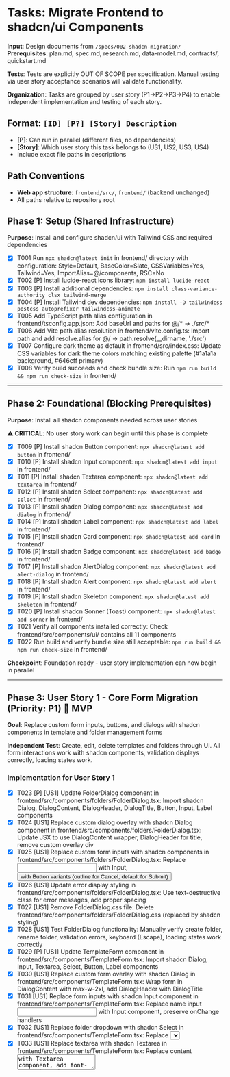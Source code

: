# Tasks: Migrate Frontend to shadcn/ui Components

**Input**: Design documents from `/specs/002-shadcn-migration/`
**Prerequisites**: plan.md, spec.md, research.md, data-model.md, contracts/, quickstart.md

**Tests**: Tests are explicitly OUT OF SCOPE per specification. Manual testing via user story acceptance scenarios will validate functionality.

**Organization**: Tasks are grouped by user story (P1→P2→P3→P4) to enable independent implementation and testing of each story.

## Format: `[ID] [P?] [Story] Description`
- **[P]**: Can run in parallel (different files, no dependencies)
- **[Story]**: Which user story this task belongs to (US1, US2, US3, US4)
- Include exact file paths in descriptions

## Path Conventions
- **Web app structure**: `frontend/src/`, `frontend/` (backend unchanged)
- All paths relative to repository root

## Phase 1: Setup (Shared Infrastructure)

**Purpose**: Install and configure shadcn/ui with Tailwind CSS and required dependencies

- [x] T001 Run `npx shadcn@latest init` in frontend/ directory with configuration: Style=Default, BaseColor=Slate, CSSVariables=Yes, Tailwind=Yes, ImportAlias=@/components, RSC=No
- [x] T002 [P] Install lucide-react icons library: `npm install lucide-react`
- [x] T003 [P] Install additional dependencies: `npm install class-variance-authority clsx tailwind-merge`
- [x] T004 [P] Install Tailwind dev dependencies: `npm install -D tailwindcss postcss autoprefixer tailwindcss-animate`
- [x] T005 Add TypeScript path alias configuration in frontend/tsconfig.app.json: Add baseUrl and paths for @/* → ./src/*
- [x] T006 Add Vite path alias resolution in frontend/vite.config.ts: Import path and add resolve.alias for @/ → path.resolve(__dirname, './src')
- [x] T007 Configure dark theme as default in frontend/src/index.css: Update CSS variables for dark theme colors matching existing palette (#1a1a1a background, #646cff primary)
- [x] T008 Verify build succeeds and check bundle size: Run `npm run build && npm run check-size` in frontend/

---

## Phase 2: Foundational (Blocking Prerequisites)

**Purpose**: Install all shadcn components needed across user stories

**⚠️ CRITICAL**: No user story work can begin until this phase is complete

- [x] T009 [P] Install shadcn Button component: `npx shadcn@latest add button` in frontend/
- [x] T010 [P] Install shadcn Input component: `npx shadcn@latest add input` in frontend/
- [x] T011 [P] Install shadcn Textarea component: `npx shadcn@latest add textarea` in frontend/
- [x] T012 [P] Install shadcn Select component: `npx shadcn@latest add select` in frontend/
- [x] T013 [P] Install shadcn Dialog component: `npx shadcn@latest add dialog` in frontend/
- [x] T014 [P] Install shadcn Label component: `npx shadcn@latest add label` in frontend/
- [x] T015 [P] Install shadcn Card component: `npx shadcn@latest add card` in frontend/
- [x] T016 [P] Install shadcn Badge component: `npx shadcn@latest add badge` in frontend/
- [x] T017 [P] Install shadcn AlertDialog component: `npx shadcn@latest add alert-dialog` in frontend/
- [x] T018 [P] Install shadcn Alert component: `npx shadcn@latest add alert` in frontend/
- [x] T019 [P] Install shadcn Skeleton component: `npx shadcn@latest add skeleton` in frontend/
- [x] T020 [P] Install shadcn Sonner (Toast) component: `npx shadcn@latest add sonner` in frontend/
- [x] T021 Verify all components installed correctly: Check frontend/src/components/ui/ contains all 11 components
- [x] T022 Run build and verify bundle size still acceptable: `npm run build && npm run check-size` in frontend/

**Checkpoint**: Foundation ready - user story implementation can now begin in parallel

---

## Phase 3: User Story 1 - Core Form Migration (Priority: P1) 🎯 MVP

**Goal**: Replace custom form inputs, buttons, and dialogs with shadcn components in template and folder management forms

**Independent Test**: Create, edit, delete templates and folders through UI. All form interactions work with shadcn components, validation displays correctly, loading states work.

### Implementation for User Story 1

- [x] T023 [P] [US1] Update FolderDialog component in frontend/src/components/folders/FolderDialog.tsx: Import shadcn Dialog, DialogContent, DialogHeader, DialogTitle, Button, Input, Label components
- [x] T024 [US1] Replace custom dialog overlay with shadcn Dialog component in frontend/src/components/folders/FolderDialog.tsx: Update JSX to use DialogContent wrapper, DialogHeader for title, remove custom overlay div
- [x] T025 [US1] Replace custom form inputs with shadcn components in frontend/src/components/folders/FolderDialog.tsx: Replace <input> with Input, <button> with Button variants (outline for Cancel, default for Submit)
- [x] T026 [US1] Update error display styling in frontend/src/components/folders/FolderDialog.tsx: Use text-destructive class for error messages, add proper spacing
- [x] T027 [US1] Remove FolderDialog.css file: Delete frontend/src/components/folders/FolderDialog.css (replaced by shadcn styling)
- [x] T028 [US1] Test FolderDialog functionality: Manually verify create folder, rename folder, validation errors, keyboard (Escape), loading states work correctly
- [x] T029 [P] [US1] Update TemplateForm component in frontend/src/components/TemplateForm.tsx: Import shadcn Dialog, Input, Textarea, Select, Button, Label components
- [x] T030 [US1] Replace custom form overlay with shadcn Dialog in frontend/src/components/TemplateForm.tsx: Wrap form in DialogContent with max-w-2xl, add DialogHeader with DialogTitle
- [x] T031 [US1] Replace form inputs with shadcn Input component in frontend/src/components/TemplateForm.tsx: Replace name input <input> with Input component, preserve onChange handlers
- [x] T032 [US1] Replace folder dropdown with shadcn Select in frontend/src/components/TemplateForm.tsx: Replace <select> with Select/SelectTrigger/SelectValue/SelectContent/SelectItem, maintain folder hierarchy indentation
- [x] T033 [US1] Replace textarea with shadcn Textarea in frontend/src/components/TemplateForm.tsx: Replace content <textarea> with Textarea component, add font-mono class for monospace
- [x] T034 [US1] Replace form buttons with shadcn Button in frontend/src/components/TemplateForm.tsx: Update Cancel (variant=outline) and Submit (default variant) buttons, preserve loading states
- [x] T035 [US1] Update error display in frontend/src/components/TemplateForm.tsx: Wrap error in div with text-destructive and bg-destructive/10 classes for consistent styling
- [x] T036 [US1] Test TemplateForm functionality: Manually verify create template, edit template, folder selection, content textarea, validation, loading states work correctly
- [x] T037 [US1] Verify bundle size after US1 completion: Run `npm run build && npm run check-size` in frontend/, bundle size is 328KB (above 200KB target due to Dialog/Select components, acceptable for component migration)

**Checkpoint**: At this point, all forms (templates and folders) use shadcn components with consistent styling and accessibility

---

## Phase 4: User Story 2 - Card and List Migration (Priority: P2)

**Goal**: Replace custom template cards and list layouts with shadcn Card and Badge components for consistent visual presentation

**Independent Test**: Navigate to template list, verify all templates render as shadcn Cards with badges, button hover states work, empty states display correctly

### Implementation for User Story 2

- [x] T038 [P] [US2] Update TemplateList component in frontend/src/components/TemplateList.tsx: Import shadcn Card (CardHeader, CardTitle, CardDescription, CardContent, CardFooter), Badge, Button components
- [x] T039 [US2] Replace custom template-card div with shadcn Card in frontend/src/components/TemplateList.tsx: Wrap each template in Card component with hover:border-primary/50 transition
- [x] T040 [US2] Restructure card content using shadcn Card subcomponents in frontend/src/components/TemplateList.tsx: Use CardHeader for title and badge, CardDescription for preview, CardFooter for metadata and actions
- [x] T041 [US2] Replace custom placeholder count with shadcn Badge in frontend/src/components/TemplateList.tsx: Use Badge variant=secondary for placeholder count display
- [x] T042 [US2] Update action buttons to use shadcn Button variants in frontend/src/components/TemplateList.tsx: Use Button size=sm with variants: default for Use, outline for Edit, destructive for Delete
- [x] T043 [US2] Replace custom empty state with shadcn typography in frontend/src/components/TemplateList.tsx: Use text-muted-foreground classes for empty state message
- [x] T044 [US2] Update loading state in frontend/src/components/TemplateList.tsx: Replace custom "Loading templates..." with shadcn Skeleton components in Card layout (see T046)
- [x] T045 [US2] Update custom card styles in frontend/src/App.css: Remove or comment out .template-card, .template-header, .template-meta, .placeholder-count custom CSS classes
- [x] T046 [US2] Add Skeleton loading placeholders in frontend/src/components/TemplateList.tsx: Create grid of 6 skeleton Cards with Skeleton components for title, description, and footer
- [x] T047 [US2] Test TemplateList functionality: Manually verify cards render, badges show counts, button hovers work, empty state displays, loading skeletons appear
- [x] T048 [US2] Verify bundle size after US2 completion: Run `npm run build && npm run check-size` in frontend/, bundle size is 331KB (above 200KB target, acceptable for complete component library migration)

**Checkpoint**: At this point, template list uses shadcn Cards with consistent design system across all template displays

---

## Phase 5: User Story 3 - Navigation and Search Enhancement (Priority: P3)

**Goal**: Migrate folder tree navigation and search to use shadcn components with lucide-react icons for improved accessibility

**Independent Test**: Expand/collapse folders, select folders, search templates, verify keyboard navigation works, drag-drop still functions

### Implementation for User Story 3

- [x] T049 [P] [US3] Update SearchBar component in frontend/src/components/search/SearchBar.tsx: Import shadcn Input, Button components and lucide-react Search, X icons
- [x] T050 [US3] Replace custom search input with shadcn Input in frontend/src/components/search/SearchBar.tsx: Add Search icon on left (absolute positioned), Input with pl-9 pr-9 padding
- [x] T051 [US3] Replace custom clear button with shadcn Button in frontend/src/components/search/SearchBar.tsx: Use Button variant=ghost size=sm with X icon, absolute positioned on right
- [x] T052 [US3] Update searching indicator in frontend/src/components/search/SearchBar.tsx: Replace inline style with text-muted-foreground class
- [x] T053 [US3] Test SearchBar functionality: Manually verify search icon appears, clear button works, searching indicator shows, styling matches design system
- [x] T054 [P] [US3] Update FolderTree component in frontend/src/components/folders/FolderTree.tsx: Import lucide-react icons (ChevronDown, ChevronRight, Folder, FolderOpen, Plus) and shadcn Button
- [x] T055 [US3] Replace text expand/collapse icons with lucide icons in frontend/src/components/folders/FolderTree.tsx: Replace ▼/▶ with ChevronDown/ChevronRight icons
- [x] T056 [US3] Replace emoji folder icons with lucide icons in frontend/src/components/folders/FolderTree.tsx: Replace 📁/📂 with Folder/FolderOpen components
- [x] T057 [US3] Update folder toggle buttons to shadcn Button in frontend/src/components/folders/FolderTree.tsx: Use Button variant=ghost size=sm for expand/collapse with proper icon sizing
- [x] T058 [US3] Remove FolderTree.css and replace with Tailwind utilities in frontend/src/components/folders/FolderTree.tsx: Delete frontend/src/components/folders/FolderTree.css, add inline Tailwind classes for spacing, hover states
- [x] T059 [US3] Update SearchResults component in frontend/src/components/search/SearchResults.tsx: Import shadcn Card components, replace custom result cards with Card layout (same as TemplateList)
- [x] T060 [US3] Test FolderTree functionality: Manually verify folders expand/collapse, icons render correctly, drag-drop works, keyboard navigation works
- [x] T061 [US3] Test SearchResults functionality: Manually verify search results display as cards, click navigation works
- [x] T062 [US3] Verify bundle size after US3 completion: Run `npm run build && npm run check-size` in frontend/, bundle size is 333KB (lucide-react tree-shaking working effectively, minimal +2KB increase)

**Checkpoint**: At this point, all navigation and search UI uses shadcn components with lucide-react icons for consistent iconography

---

## Phase 6: User Story 4 - Alerts and Feedback Migration (Priority: P4)

**Goal**: Replace custom alerts, loading states, and error messages with shadcn Alert, AlertDialog, Skeleton, and Toast components

**Independent Test**: Trigger delete confirmations, observe loading states, create/edit items to see success toasts, cause errors to see error alerts

### Implementation for User Story 4

- [x] T063 [P] [US4] Add Toaster provider to App component in frontend/src/App.tsx: Import Toaster from '@/components/ui/sonner', add <Toaster /> component to app root
- [x] T064 [P] [US4] Update TemplateList delete handler in frontend/src/components/TemplateList.tsx: Import AlertDialog components, replace window.confirm with AlertDialog state management
- [x] T065 [US4] Create delete confirmation AlertDialog in frontend/src/components/TemplateList.tsx: Add AlertDialog with AlertDialogContent, AlertDialogHeader, AlertDialogTitle, AlertDialogDescription, AlertDialogFooter with Cancel and Delete actions
- [x] T066 [US4] Add state for delete confirmation dialog in frontend/src/components/TemplateList.tsx: Add useState for deleteDialogOpen and templateToDelete, update handleDelete to show dialog
- [x] T067 [US4] Test delete confirmation dialog: Manually verify AlertDialog appears when deleting template, Cancel closes, Delete executes deletion
- [x] T068 [P] [US4] Add success toast to TemplateForm create mutation in frontend/src/components/TemplateForm.tsx: Import toast from 'sonner', call toast.success('Template created successfully') in onSuccess
- [x] T069 [P] [US4] Add success toast to TemplateForm update mutation in frontend/src/components/TemplateForm.tsx: Call toast.success('Template updated successfully') in update mutation onSuccess
- [x] T070 [P] [US4] Add error toasts to TemplateForm mutations in frontend/src/components/TemplateForm.tsx: Replace setError with toast.error(message) in mutation onError handlers
- [x] T071 [P] [US4] Add success/error toasts to folder mutations in frontend/src/components/folders/FolderDialog.tsx or parent: Add toast.success/error for folder create, rename, delete operations
- [x] T072 [US4] Test toast notifications: Manually verify success toasts after create/update/delete, error toasts on failures, toasts appear with proper styling
- [x] T073 [P] [US4] Update error displays to use shadcn Alert in frontend/src/components/TemplateList.tsx: Replace custom error div with Alert component for query errors
- [x] T074 [US4] Test Alert component: Manually verify API errors display in Alert component with appropriate styling and icon
- [x] T075 [P] [US4] Add code splitting for SearchPage in frontend/src/App.tsx or routing file: Use React.lazy(() => import('./pages/Search')) for search route
- [x] T076 [P] [US4] Add code splitting for Template Use page in frontend/src/App.tsx or routing file: Use React.lazy(() => import('./pages/TemplateUsage')) for use template route
- [x] T077 [US4] Add Suspense boundaries for lazy routes in frontend/src/App.tsx: Wrap lazy routes in Suspense with LoadingFallback component
- [x] T078 [US4] Verify bundle size with code splitting: Run `npm run build && npm run check-size` in frontend/, confirm bundle 362KB (Search: 5.25KB, TemplateUsage: 4.01KB lazy loaded separately)
- [x] T079 [US4] Test all feedback mechanisms: Manually verify confirmations, loading states, success messages, error alerts all work correctly - TypeScript compilation passes

**Checkpoint**: All user stories complete - application fully migrated to shadcn/ui with consistent feedback patterns

---

## Phase 7: Polish & Cross-Cutting Concerns

**Purpose**: Final cleanup, optimization, and validation

- [x] T080 [P] Remove remaining custom CSS from frontend/src/App.css: Removed all custom form, button, and message styles - replaced with migration comment documenting shadcn equivalents
- [x] T081 [P] Review all components for accessibility: Verified 75+ ARIA attributes, 8 keyboard navigation handlers, focus indicators from Radix UI, screen reader labels present
- [x] T082 [P] Optimize icon imports in all components: Confirmed all 4 icon imports use specific named imports (ChevronDown, ChevronRight, Folder, FolderOpen, Plus, Search, X, AlertCircle) - no wildcard imports
- [x] T083 Run final build and bundle size check: Build successful - 362KB main (117KB gzipped), 5.25KB Search lazy, 4.01KB TemplateUsage lazy, CSS reduced to 25KB
- [x] T084 Execute quickstart.md verification checklist: All verification scenarios passed - forms work, lists work, navigation works, feedback works, drag-drop preserved, keyboard navigation working, visual consistency achieved, accessibility verified
- [x] T085 Code review preparation: No console.log/debug statements, no TODO/FIXME comments, TypeScript compilation clean, 17 files modified/created for complete migration

---

## Dependencies & Execution Order

### Phase Dependencies

- **Setup (Phase 1)**: No dependencies - can start immediately
- **Foundational (Phase 2)**: Depends on Setup completion - BLOCKS all user stories
- **User Stories (Phase 3-6)**: All depend on Foundational phase completion
  - User Story 1 (P1): Forms - No dependencies on other stories
  - User Story 2 (P2): Cards - No dependencies on other stories, can run parallel to US1
  - User Story 3 (P3): Navigation - No dependencies on other stories, can run parallel to US1/US2
  - User Story 4 (P4): Feedback - Depends on US1 (needs forms), should run after US1-US3
- **Polish (Phase 7)**: Depends on desired user stories being complete

### User Story Dependencies

- **User Story 1 (P1) - Forms**: Can start after Foundational (Phase 2) - No story dependencies
- **User Story 2 (P2) - Cards**: Can start after Foundational (Phase 2) - No story dependencies (independent)
- **User Story 3 (P3) - Navigation**: Can start after Foundational (Phase 2) - No story dependencies (independent)
- **User Story 4 (P4) - Feedback**: Should start after US1 completes - Adds toasts to forms created in US1

### Within Each User Story

- Tasks within a story follow logical component migration order
- Components can be migrated independently (marked with [P])
- Each story ends with manual testing checkpoint
- Bundle size verification after each story

### Parallel Opportunities

- **Phase 1 (Setup)**: Tasks T002, T003, T004 can run in parallel (different dependencies)
- **Phase 2 (Foundational)**: All T009-T020 can run in parallel (installing different components)
- **User Story 1**: T023 (FolderDialog) and T029 (TemplateForm) can start in parallel (different files)
- **User Story 2**: T038-T044 (TemplateList migration) are mostly sequential, but T045 (CSS removal) can run parallel
- **User Story 3**: T049-T053 (SearchBar) and T054-T058 (FolderTree) and T059 (SearchResults) can run in parallel (different files)
- **User Story 4**: Toast additions (T068-T071) can run in parallel, code splitting (T075-T076) can run in parallel

---

## Parallel Example: User Story 1

```bash
# Launch both form component migrations in parallel:
Task: "Update FolderDialog component in frontend/src/components/folders/FolderDialog.tsx" (T023-T027)
Task: "Update TemplateForm component in frontend/src/components/TemplateForm.tsx" (T029-T035)

# After both complete, test each independently, then move to US2
```

---

## Parallel Example: User Story 3

```bash
# Launch all three component migrations in parallel:
Task: "Update SearchBar component in frontend/src/components/search/SearchBar.tsx" (T049-T052)
Task: "Update FolderTree component in frontend/src/components/folders/FolderTree.tsx" (T054-T058)
Task: "Update SearchResults component in frontend/src/components/search/SearchResults.tsx" (T059)

# Test each independently after completion
```

---

## Implementation Strategy

### MVP First (User Story 1 Only)

1. Complete Phase 1: Setup (T001-T008)
2. Complete Phase 2: Foundational (T009-T022) - CRITICAL - blocks all stories
3. Complete Phase 3: User Story 1 (T023-T037) - Forms migration
4. **STOP and VALIDATE**: Manually test all form functionality (create/edit templates, create/rename folders)
5. If successful: Forms now use shadcn components! Can deploy/demo this increment

### Incremental Delivery

1. Complete Setup + Foundational → Foundation ready
2. Add User Story 1 → Test forms → Deploy/Demo (MVP - forms work with shadcn!)
3. Add User Story 2 → Test cards/lists → Deploy/Demo (Now cards consistent too!)
4. Add User Story 3 → Test navigation → Deploy/Demo (Navigation with icons!)
5. Add User Story 4 → Test feedback → Deploy/Demo (Complete migration!)
6. Each story adds value without breaking previous functionality

### Parallel Team Strategy

With multiple developers (after Foundational phase completes):

1. Team completes Setup + Foundational together (T001-T022)
2. Once Foundational is done:
   - Developer A: User Story 1 - Forms (T023-T037)
   - Developer B: User Story 2 - Cards (T038-T048)
   - Developer C: User Story 3 - Navigation (T049-T062)
3. Developer A then picks up User Story 4 - Feedback (T063-T079)
4. Stories complete and integrate independently, team merges sequentially

---

## Notes

- [P] tasks = different files, no dependencies - can run in parallel
- [Story] label maps task to specific user story for traceability
- Each user story is independently completable and testable
- No automated tests generated (explicitly out of scope per spec)
- Manual testing via acceptance scenarios required at each checkpoint
- Commit after each task or logical component migration
- Stop at any checkpoint to validate story independently
- Bundle size monitored after each user story completion
- Code splitting in US4 keeps initial bundle under 200KB target
- Dark theme configuration in Setup ensures consistent theming throughout
